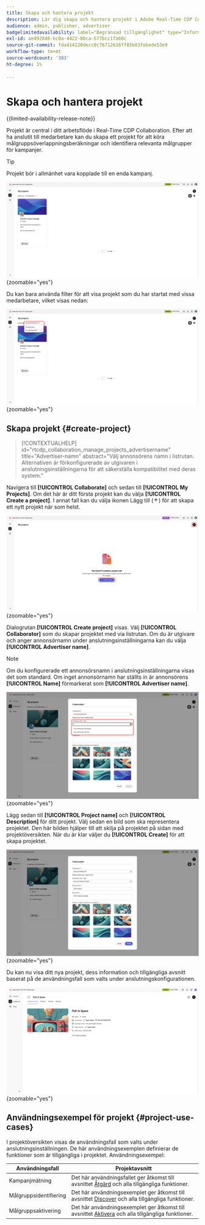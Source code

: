 ```yaml
---
title: Skapa och hantera projekt
description: Lär dig skapa och hantera projekt i Adobe Real-Time CDP Collaboration
audience: admin, publisher, advertiser
badgelimitedavailability: label="Begränsad tillgänglighet" type="Informative" url="https://helpx.adobe.com/legal/product-descriptions/real-time-customer-data-platform-collaboration.html newtab=true"
exl-id: ae492846-bc0a-4422-86ca-577bcc1fa60c
source-git-commit: fda414120decc0c76712616ff85b83febede53e9
workflow-type: tm+mt
source-wordcount: '383'
ht-degree: 1%

---
```


# Skapa och hantera projekt

{{limited-availability-release-note}}

Projekt är central i ditt arbetsflöde i Real-Time CDP Collaboration. Efter att ha anslutit till medarbetare kan du skapa ett projekt för att köra målgruppsöverlappningsberäkningar och identifiera relevanta målgrupper för kampanjer.

>[!TIP]
>
>Projekt bör i allmänhet vara kopplade till en enda kampanj.

![Kontrollpanelen Samarbeta visar alla aktuella projekt.](/help/assets/collaborate/manage-view-projects/projects-overview-page.png){zoomable="yes"}

Du kan bara använda filter för att visa projekt som du har startat med vissa medarbetare, vilket visas nedan:

![Filtrerad vy över projekt med en medarbetare.](/help/assets/collaborate/manage-view-projects/filtered-project-view.png){zoomable="yes"}

## Skapa projekt {#create-project}

>[!CONTEXTUALHELP]
>id="rtcdp_collaboration_manage_projects_advertisername"
>title="Advertiser-namn"
>abstract="Välj annonsörens namn i listrutan. Alternativen är förkonfigurerade av utgivaren i anslutningsinställningarna för att säkerställa kompatibilitet med deras system."

Navigera till **[!UICONTROL Collaborate]** och sedan till **[!UICONTROL My Projects]**. Om det här är ditt första projekt kan du välja **[!UICONTROL Create a project]**. I annat fall kan du välja ikonen Lägg till (![ikonen Lägg till).](/help/assets/icons/plus.png)) för att skapa ett nytt projekt när som helst.

![Välj plustecken eller Skapa ett projekt för att konfigurera ett nytt projekt.](/help/assets/collaborate/manage-view-projects/create-project.png){zoomable="yes"}

Dialogrutan **[!UICONTROL Create project]** visas. Välj **[!UICONTROL Collaborator]** som du skapar projektet med via listrutan. Om du är utgivare och anger annonsörnamn under anslutningsinställningarna kan du välja **[!UICONTROL Advertiser name]**.

>[!NOTE]
>
> Om du konfigurerade ett annonsörsnamn i anslutningsinställningarna visas det som standard. Om inget annonsörnamn har ställts in är annonsörens **[!UICONTROL Name]** förmarkerat som **[!UICONTROL Advertiser name]**.

![Skapa projektdialogruta med medarbetare markerad och annonsörens namn markerat.](/help/assets/collaborate/manage-view-projects/create-project-advertiser-names.png){zoomable="yes"}

Lägg sedan till **[!UICONTROL Project name]** och **[!UICONTROL Description]** för ditt projekt. Välj sedan en bild som ska representera projektet. Den här bilden hjälper till att skilja på projektet på sidan med projektöversikten. När du är klar väljer du **[!UICONTROL Create]** för att skapa projektet.

![Obligatoriska alternativ för att konfigurera ett nytt projekt](/help/assets/collaborate/manage-view-projects/create-project-required-info.png){zoomable="yes"}

Du kan nu visa ditt nya projekt, dess information och tillgängliga avsnitt baserat på de användningsfall som valts under anslutningskonfigurationen.

![Arbetsytan för projektöversikt.](/help/assets/collaborate/manage-view-projects/project-overview.png){zoomable="yes"}

## Användningsexempel för projekt {#project-use-cases}

I projektöversikten visas de användningsfall som valts under anslutningsinställningen. De här användningsexemplen definierar de funktioner som är tillgängliga i projektet. Användningsexempel:

| Användningsfall | Projektavsnitt |
| --- | --- |
| Kampanjmätning | Det här användningsfallet ger åtkomst till avsnittet [Åtgärd](/help/guide/collaborate/measure.md) och alla tillgängliga funktioner. |
| Målgruppsidentifiering | Det här användningsexemplet ger åtkomst till avsnittet [Discover](/help/guide/collaborate/discover.md) och alla tillgängliga funktioner. |
| Målgruppsaktivering | Det här användningsexemplet ger åtkomst till avsnittet [Aktivera](/help/guide/collaborate/activate.md) och alla tillgängliga funktioner. |

